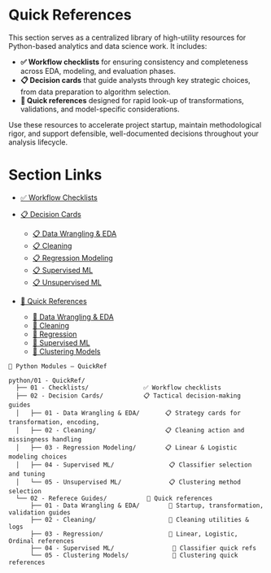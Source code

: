 # Quick References

This section serves as a centralized library of high-utility resources for Python-based analytics and data science work. It includes:

- **✅ Workflow checklists** for ensuring consistency and completeness across EDA, modeling, and evaluation phases.
- **📋 Decision cards** that guide analysts through key strategic choices, from data preparation to algorithm selection.
- **🧭 Quick references** designed for rapid look-up of transformations, validations, and model-specific considerations.

Use these resources to accelerate project startup, maintain methodological rigor, and support defensible, well-documented decisions throughout your analysis lifecycle.

# Section Links

- [✅ Workflow Checklists](01%20-%20Checklists/index.md)

- [📋 Decision Cards](02%20-%20Decision%20Cards/index.md)
    - [📋 Data Wrangling & EDA](02%20-%20Decision%20Cards/01%20-%20Data%20Wrangling%20%26%20EDA/index.md)
    - [📋 Cleaning](02%20-%20Decision%20Cards/02%20-%20Cleaning/index.md)
    - [📋 Regression Modeling](02%20-%20Decision%20Cards/03%20-%20Regression%20Modeling/index.md)
    - [📋 Supervised ML](02%20-%20Decision%20Cards/04%20-%20Supervised%20ML/index.md)
    - [📋 Unsupervised ML](02%20-%20Decision%20Cards/05%20-%20Unsupervised%20ML/index.md)

- [🧭 Quick References](02%20-%20Reference%20Guides/index.md)
    - [🧭 Data Wrangling & EDA](02%20-%20Reference%20Guides/01%20-%20Data%20Wrangling%20%26%20EDA/index.md)
    - [🧭 Cleaning](02%20-%20Reference%20Guides/02%20-%20Cleaning/index.md)
    - [🧭 Regression](02%20-%20Reference%20Guides/03%20-%20Regression/index.md)
    - [🧭 Supervised ML](02%20-%20Reference%20Guides/04%20-%20Supervised%20ML/index.md)
    - [🧭 Clustering Models](02%20-%20Reference%20Guides/05%20-%20Clustering%20Models/index.md)

```
🐍 Python Modules — QuickRef

python/01 - QuickRef/
  ├── 01 - Checklists/               ✅ Workflow checklists
  ├── 02 - Decision Cards/           📋 Tactical decision-making guides
  │   ├── 01 - Data Wrangling & EDA/       📋 Strategy cards for transformation, encoding, 
  │   ├── 02 - Cleaning/                   📋 Cleaning action and missingness handling
  │   ├── 03 - Regression Modeling/        📋 Linear & Logistic modeling choices
  │   ├── 04 - Supervised ML/               📋 Classifier selection and tuning
  │   └── 05 - Unsupervised ML/             📋 Clustering method selection
  └── 02 - Referece Guides/           🧭 Quick references
      ├── 01 - Data Wrangling & EDA/        🧭 Startup, transformation, validation guides
      ├── 02 - Cleaning/                    🧭 Cleaning utilities & logs
      ├── 03 - Regression/                  🧭 Linear, Logistic, Ordinal references
      ├── 04 - Supervised ML/                🧭 Classifier quick refs
      └── 05 - Clustering Models/            🧭 Clustering quick references
```
